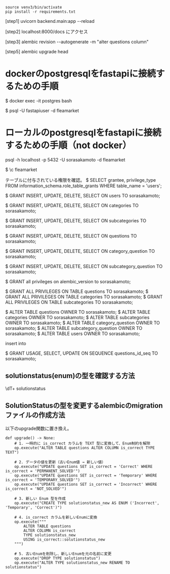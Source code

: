 ```
source venv3/bin/activate
pip install -r requirements.txt
```

[step1]
uvicorn backend.main:app --reload

[step2]
localhost:8000/docs
にアクセス

[step3]
alembic revision --autogenerate -m "alter questions column"

[step5]
alembic upgrade head

# dockerのpostgresqlをfastapiに接続するための手順

$ docker exec -it postgres bash

$ psql -U fastapiuser -d fleamarket

# ローカルのpostgresqlをfastapiに接続するための手順（not docker）

psql -h localhost -p 5432 -U sorasakamoto -d fleamarket

$ \c fleamarket

テーブルに付与されている権限を確認。
$ SELECT grantee, privilege_type 
FROM information_schema.role_table_grants 
WHERE table_name = 'users';

$ GRANT INSERT, UPDATE, DELETE, SELECT ON users TO sorasakamoto;

$ GRANT INSERT, UPDATE, DELETE, SELECT ON categories TO sorasakamoto;

$ GRANT INSERT, UPDATE, DELETE, SELECT ON subcategories TO sorasakamoto;

$ GRANT INSERT, UPDATE, DELETE, SELECT ON questions TO sorasakamoto;

$ GRANT INSERT, UPDATE, DELETE, SELECT ON category_question TO sorasakamoto;

$ GRANT INSERT, UPDATE, DELETE, SELECT ON subcategory_question TO sorasakamoto;

$ GRANT all privileges on alembic_version to sorasakamoto;

$ GRANT ALL PRIVILEGES ON TABLE questions TO sorasakamoto;
$ GRANT ALL PRIVILEGES ON TABLE categories TO sorasakamoto;
$ GRANT ALL PRIVILEGES ON TABLE subcategories TO sorasakamoto;

$ ALTER TABLE questions OWNER TO sorasakamoto;
$ ALTER TABLE categories OWNER TO sorasakamoto;
$ ALTER TABLE subcategories OWNER TO sorasakamoto;
$ ALTER TABLE category_question OWNER TO sorasakamoto;
$ ALTER TABLE subcategory_question OWNER TO sorasakamoto;
$ ALTER TABLE users OWNER TO sorasakamoto;

insert into 


$ GRANT USAGE, SELECT, UPDATE ON SEQUENCE questions_id_seq TO sorasakamoto;


## solutionstatus(enum)の型を確認する方法

 \dT+ solutionstatus

## SolutionStatusの型を変更するalembicのmigrationファイルの作成方法

以下のupgrade関数に置き換え。
```
def upgrade() -> None:
    # 1. 一時的に is_correct カラムを TEXT 型に変換して、Enum制約を解除
    op.execute("ALTER TABLE questions ALTER COLUMN is_correct TYPE TEXT")

    # 2. データの値を更新（古いEnum値 → 新しい値）
    op.execute("UPDATE questions SET is_correct = 'Correct' WHERE is_correct = 'PERMANENT_SOLVED'")
    op.execute("UPDATE questions SET is_correct = 'Temporary' WHERE is_correct = 'TEMPORARY_SOLVED'")
    op.execute("UPDATE questions SET is_correct = 'Incorrect' WHERE is_correct = 'NOT_SOLVED'")

    # 3. 新しい Enum 型を作成
    op.execute("CREATE TYPE solutionstatus_new AS ENUM ('Incorrect', 'Temporary', 'Correct')")

    # 4. is_correct カラムを新しいEnumに変換
    op.execute("""
        ALTER TABLE questions 
        ALTER COLUMN is_correct 
        TYPE solutionstatus_new 
        USING is_correct::solutionstatus_new
    """)

    # 5. 古いEnumを削除し、新しいEnumを元の名前に変更
    op.execute("DROP TYPE solutionstatus")
    op.execute("ALTER TYPE solutionstatus_new RENAME TO solutionstatus")
```